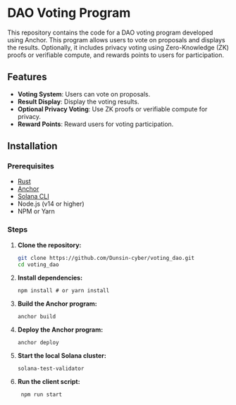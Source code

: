# DAO Voting Program

This repository contains the code for a DAO voting program developed using Anchor. This program allows users to vote on proposals and displays the results. Optionally, it includes privacy voting using Zero-Knowledge (ZK) proofs or verifiable compute, and rewards points to users for participation.

## Features

- **Voting System**: Users can vote on proposals.
- **Result Display**: Display the voting results.
- **Optional Privacy Voting**: Use ZK proofs or verifiable compute for privacy.
- **Reward Points**: Reward users for voting participation.

## Installation

### Prerequisites

- [Rust](https://www.rust-lang.org/tools/install)
- [Anchor](https://project-serum.github.io/anchor/getting-started/installation.html)
- [Solana CLI](https://docs.solana.com/cli/install-solana-cli-tools)
- Node.js (v14 or higher)
- NPM or Yarn

### Steps

1. **Clone the repository:**

   ```bash
   git clone https://github.com/Dunsin-cyber/voting_dao.git
   cd voting_dao
   ```

2. **Install dependencies:**

   ```
   npm install # or yarn install

   ```

3. **Build the Anchor program:**

   ```
   anchor build

   ```

4. **Deploy the Anchor program:**

   ```
   anchor deploy

   ```

5. **Start the local Solana cluster:**

   ```
   solana-test-validator

   ```

6. **Run the client script:**

   ```
    npm run start

   ```
